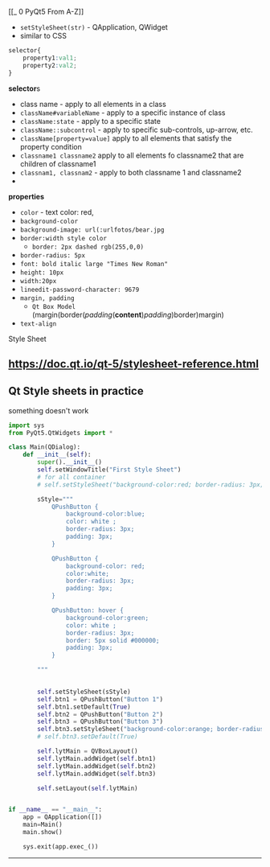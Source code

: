 [[_ 0 PyQt5 From A-Z]]


- `setStyleSheet(str)` - QApplication, QWidget
- similar to CSS
```css
selector{
	property1:val1;
	property2:val2;
}
```

**selector**s
- class name - apply to all elements in a class
- `className#variableName` - apply to a specific instance of class
- `className:state` - apply to a specific state
- `className::subcontrol` - apply to specific sub-controls, up-arrow, etc.
- `className[property=value]` apply to all elements that satisfy the property condition
- `classname1 classname2` apply to all elements fo classname2 that are children of classname1
- `classnam1, classnam2` - apply to both classname 1 and classname2
- 

**properties**
- `color` - text color: red,
- `background-color`
- `background-image: url(:urlfotos/bear.jpg`
- `border:width style color`
	- `border: 2px dashed rgb(255,0,0)`
- `border-radius: 5px`
- `font: bold italic large "Times New Roman"`
- `height: 10px`
- `width:20px`
- `lineedit-password-character: 9679`
- `margin, padding`
	- `Qt Box Model` (margin(border(*padding*(**content**)*padding*)border)margin)
- `text-align`


Style Sheet
## https://doc.qt.io/qt-5/stylesheet-reference.html


## Qt Style sheets in practice 
something doesn't work
```python
import sys
from PyQt5.QtWidgets import *

class Main(QDialog):
    def __init__(self):
        super().__init__()
        self.setWindowTitle("First Style Sheet")
        # for all container
        # self.setStyleSheet("background-color:red; border-radius: 3px; padding: 3px")

        sStyle="""
            QPushButton {
                background-color:blue;
                color: white ;
                border-radius: 3px;
                padding: 3px;
            }

            QPushButton {
                background-color: red;
                color:white;
                border-radius: 3px;
                padding: 3px;
            }

            QPushButton: hover {
                background-color:green;
                color: white ;
                border-radius: 3px;
                border: 5px solid #000000;
                padding: 3px;
            }

        """
  

        self.setStyleSheet(sStyle)
        self.btn1 = QPushButton("Button 1")
        self.btn1.setDefault(True)
        self.btn2 = QPushButton("Button 2")
        self.btn3 = QPushButton("Button 3")
        self.btn3.setStyleSheet("background-color:orange; border-radius: 3px; border: 2 solid #000000; padding: 3px")
        # self.btn3.setDefault(True)

        self.lytMain = QVBoxLayout()
        self.lytMain.addWidget(self.btn1)
        self.lytMain.addWidget(self.btn2)
        self.lytMain.addWidget(self.btn3)

        self.setLayout(self.lytMain)


if __name__ == "__main__":
    app = QApplication([])
    main=Main()
    main.show()

    sys.exit(app.exec_())
```


--------------------








